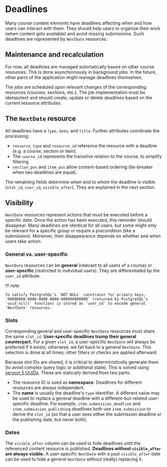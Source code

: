 # Deadlines

Many course content elements have deadlines affecting when and how users can interact with them. They should help users to organize their work (when content gets available) and avoid missing submissions. Such deadlines are represented by `NextDate` resources.

## Maintenance and recalculation

For now, all deadlines are managed automatically based on other course resources. This is done asynchronously in background jobs. In the future, other parts of the application might manage deadlines themselves.

The jobs are scheduled upon relevant changes of the corresponding resources (courses, sections, etc.). The job implementation must be idempotent and should create, update or delete deadlines based on the current resource attributes.

## The `NextDate` resource

All deadlines have a `type`, `date`, and `title`. Further attributes coordinate the processing:

- `resource_type` and `resource_id` reference the resource with a deadline (e.g. a course, section or item).
- The `course_id` represents the transitive relation to the course, to simplify filtering.
- `section_pos` and `item_pos` allow content-based ordering (tie-breaker when two deadlines are equal).

The remaining fields determine when and to whom the deadline is visible (`slot_id`, `user_id`, `visible_after`). They are explained in the next section.

## Visibility

`NextDate` resources represent actions that must be executed before a specific date. Once the action has been executed, this reminder should disappear. Many deadlines are identical for all users, but some might only be relevant for a specific group or require a precondition (like a submission). Moreover, their disappearance depends on whether and when users take action.

### General vs. user-specific

`NextDate` resources can be **general** (relevant to all users of a course) or **user-specific** (restricted to individual users). They are differentiated by the `user_id` attribute.

!!! note

    To satisfy PostgreSQL's `NOT NULL` constraint for primary keys, `00000000-0000-0000-0000-000000000000` (returned by PostgreSQL's `uuid_nil()` function) is stored as `user_id` to encode general `NextDate` resources.

### Slots

Corresponding general and user-specific `NextDate` resources must share the same `slot_id`. **User-specific deadlines trump their general counterpart.** For a given `slot_id`, a user-specific `NextDate` will always be preferred if it exists; otherwise, we fall back to a general `NextDate`. This selection is done at all times; other filters or checks are applied afterward.

Because slot IDs are shared, it is critical to deterministically generate them (to avoid complex query logic or additional state). This is solved using [version 5 UUIDs][uuid5]. These are statically derived from two parts:

- The resource ID is used as **namespace**. Deadlines for different resources are always independent.
- The **name** is usually the deadline's `type` identifier. A different value may be used to replace a general deadline with a different-but-related user-specific deadline. For example, `item_submission_deadline` and `item_submission_publishing` deadlines both use `item_submission` to derive the `slot_id` (so that a user sees either the submission deadline or the publishing date, but never both).

### Dates

The `visible_after` column can be used to hide deadlines until the referenced content resource is published. **Deadlines without `visible_after` are always visible.** A user-specific `NextDate` with a past `visible_after` date can be used to hide a general `NextDate` without (really) replacing it.

[uuid5]: https://en.wikipedia.org/wiki/Universally_unique_identifier#Versions_3_and_5_(namespace_name-based)
